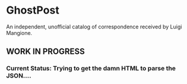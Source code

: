 # GhostPost
An independent, unofficial catalog of correspondence received by Luigi Mangione.


## WORK IN PROGRESS

### Current Status: Trying to get the damn HTML to parse the JSON....
